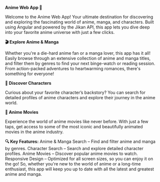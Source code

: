 **Anime Web App 🚀**

Welcome to the Anime Web App! Your ultimate destination for discovering and exploring the fascinating world of anime, manga, and characters. Built using Angular and powered by the Jikan API, this app lets you dive deep into your favorite anime universe with just a few clicks.

**🎬 Explore Anime & Manga**

Whether you're a die-hard anime fan or a manga lover, this app has it all! Easily browse through an extensive collection of anime and manga titles, and filter them by genres to find your next binge-watch or reading session. From action-packed adventures to heartwarming romances, there's something for everyone!

**🌟 Discover Characters**

Curious about your favorite character’s backstory? You can search for detailed profiles of anime characters and explore their journey in the anime world.

**🎥 Anime Movies**

Experience the world of anime movies like never before. With just a few taps, get access to some of the most iconic and beautifully animated movies in the anime industry.

**🔍 Key Features:**
Anime & Manga Search – Find and filter anime and manga by genres.
Character Search – Search and explore detailed character profiles.
Anime Movies – Discover popular anime movies to watch.
Responsive Design – Optimized for all screen sizes, so you can enjoy it on the go!
So, whether you're new to the world of anime or a long-time enthusiast, this app will keep you up to date with all the latest and greatest anime and manga.
